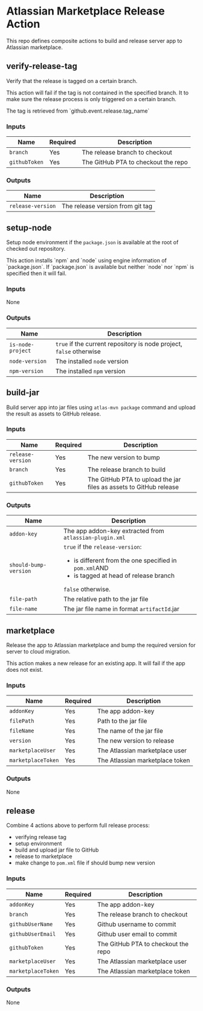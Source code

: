 # Atlassian Marketplace Release Action

This repo defines composite actions to build and release server app to Atlassian marketplace.

## verify-release-tag
Verify that the release is tagged on a certain branch.
<p>This action will fail if the tag is not contained in the specified branch. It to make sure the release process is only triggered on a certain branch.
<p>The tag is retrieved from `github.event.release.tag_name`

### Inputs
|Name|Required|Description|
|---|---|---|
| `branch` | Yes | The release branch to checkout |
| `githubToken` | Yes | The GitHub PTA to checkout the repo |

### Outputs
|Name|Description|
|---|---|
| `release-version` | The release version from git tag |

## setup-node
Setup node environment if the `package.json` is available at the root of checked out repository.
<p>This action installs `npm` and `node` using engine information of `package.json`. If `package.json` is available but neither `node` nor `npm` is specified then it will fail.

### Inputs
None

### Outputs
|Name|Description|
|---|---|
| `is-node-project` | `true` if the current repository is node project, `false` otherwise |
| `node-version` | The installed `node` version |
| `npm-version` | The installed `npm` version |

## build-jar
Build server app into jar files using `atlas-mvn package` command and upload the result as assets to GitHub release.

### Inputs
|Name|Required|Description|
|---|---|---|
| `release-version` | Yes | The new version to bump |
| `branch` | Yes | The release branch to build |
| `githubToken` | Yes | The GitHub PTA to upload the jar files as assets to GitHub release |

### Outputs
|Name|Description|
|---|---|
| `addon-key` | The app addon-key extracted from `atlassian-plugin.xml` |
| `should-bump-version` | `true` if the `release-version`:<br /> <ul><li>is different from the one specified in `pom.xml`AND</li><li>is tagged at head of release branch</li></ul>`false` otherwise. |
| `file-path` | The relative path to the jar file |
| `file-name` | The jar file name in format `artifactId`.jar |

## marketplace
Release the app to Atlassian marketplace and bump the required version for server to cloud migration.
<p>This action makes a new release for an existing app. It will fail if the app does not exist.

### Inputs
|Name|Required|Description|
|---|---|---|
| `addonKey` | Yes | The app addon-key |
| `filePath` | Yes | Path to the jar file |
| `fileName` | Yes | The name of the jar file |
| `version` | Yes | The new version to release |
| `marketplaceUser` | Yes | The Atlassian marketplace user |
| `marketplaceToken` | Yes | The Atlassian marketplace token |

### Outputs
None

## release
Combine 4 actions above to perform full release process:
* verifying release tag 
* setup environment
* build and upload jar file to GitHub
* release to marketplace
* make change to `pom.xml` file if should bump new version

### Inputs
|Name|Required|Description|
|---|---|---|
| `addonKey` | Yes | The app addon-key |
| `branch` | Yes | The release branch to checkout |
| `githubUserName` | Yes | Github username to commit |
| `githubUserEmail` | Yes | Github user email to commit |
| `githubToken` | Yes | The GitHub PTA to checkout the repo |
| `marketplaceUser` | Yes | The Atlassian marketplace user |
| `marketplaceToken` | Yes | The Atlassian marketplace token |

### Outputs
None